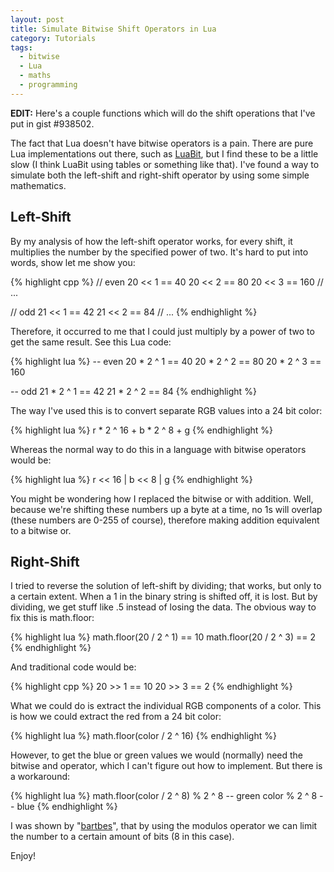 ```yaml
---
layout: post
title: Simulate Bitwise Shift Operators in Lua
category: Tutorials
tags:
  - bitwise
  - Lua
  - maths
  - programming
---
```


**EDIT:** Here's a couple functions which will do the shift operations that I've put in gist #938502.

The fact that Lua doesn't have bitwise operators is a pain. There are pure Lua implementations out there, such as [LuaBit](http://luaforge.net/projects/bit/), but I find these to be a little slow (I think LuaBit using tables or something like that). I've found a way to simulate both the left-shift and right-shift operator by using some simple mathematics. 

## Left-Shift

By my analysis of how the left-shift operator works, for every shift, it multiplies the number by the specified power of two. It's hard to put into words, show let me show you:

{% highlight cpp %}
// even
20 << 1 == 40
20 << 2 == 80
20 << 3 == 160
// ...

// odd
21 << 1 == 42
21 << 2 == 84
// ...
{% endhighlight %}

Therefore, it occurred to me that I could just multiply by a power of two to get the same result. See this Lua code:

{% highlight lua %}
-- even
20 * 2 ^ 1 == 40
20 * 2 ^ 2 == 80
20 * 2 ^ 3 == 160

-- odd
21 * 2 ^ 1 == 42
21 * 2 ^ 2 == 84
{% endhighlight %}

The way I've used this is to convert separate RGB values into a 24 bit color:

{% highlight lua %}
r * 2 ^ 16 + b * 2 ^ 8 + g
{% endhighlight %}

Whereas the normal way to do this in a language with bitwise operators would be:

{% highlight lua %}
r << 16 | b << 8 | g
{% endhighlight %}

You might be wondering how I replaced the bitwise or with addition. Well, because we're shifting these numbers up a byte at a time, no 1s will overlap (these numbers are 0-255 of course), therefore making addition equivalent to a bitwise or.

## Right-Shift

I tried to reverse the solution of left-shift by dividing; that works, but only to a certain extent. When a 1 in the binary string is shifted off, it is lost. But by dividing, we get stuff like .5 instead of losing the data. The obvious way to fix this is math.floor:

{% highlight lua %}
math.floor(20 / 2 ^ 1) == 10
math.floor(20 / 2 ^ 3) == 2
{% endhighlight %}

And traditional code would be:

{% highlight cpp %}
20 >> 1 == 10
20 >> 3 == 2
{% endhighlight %}

What we could do is extract the individual RGB components of a color. This is how we could extract the red from a 24 bit color:

{% highlight lua %}
math.floor(color / 2 ^ 16)
{% endhighlight %}

However, to get the blue or green values we would (normally) need the bitwise and operator, which I can't figure out how to implement. But there is a workaround:

{% highlight lua %}
math.floor(color / 2 ^ 8) % 2 ^ 8 -- green
color % 2 ^ 8 -- blue
{% endhighlight %}

I was shown by "[bartbes](https://bitbucket.org/bartbes)", that by using the modulos operator we can limit the number to a certain amount of bits (8 in this case).

Enjoy!
